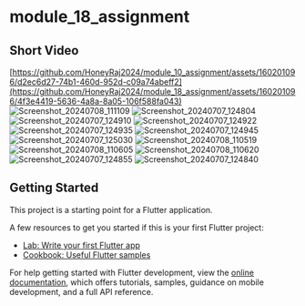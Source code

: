 # module_18_assignment
## Short Video
[https://github.com/HoneyRaj2024/module_10_assignment/assets/160201096/d2ec6d27-74b1-460d-952d-c09a74abeff2](https://github.com/HoneyRaj2024/module_18_assignment/assets/160201096/4f3e4419-5636-4a8a-8a05-106f588fa043)
![Screenshot_20240708_111109](https://github.com/HoneyRaj2024/module_18_assignment/assets/160201096/b0a90c7b-ebb9-4e76-965a-46bd394c4acd)
![Screenshot_20240707_124804](https://github.com/HoneyRaj2024/module_18_assignment/assets/160201096/05d7f7dd-171e-4d31-9618-98f35c441c94)
![Screenshot_20240707_124910](https://github.com/HoneyRaj2024/module_18_assignment/assets/160201096/dff27b82-58cd-42ee-a52c-4118c7f04924)
![Screenshot_20240707_124922](https://github.com/HoneyRaj2024/module_18_assignment/assets/160201096/492a9dbe-30dc-4c9f-877a-2c9cb94b67dd)
![Screenshot_20240707_124935](https://github.com/HoneyRaj2024/module_18_assignment/assets/160201096/38178a9c-95a5-4491-9113-ffa15f08b0f6)
![Screenshot_20240707_124945](https://github.com/HoneyRaj2024/module_18_assignment/assets/160201096/c0c52595-3ea8-40ad-b0c1-7faf4ff0d38e)
![Screenshot_20240707_125030](https://github.com/HoneyRaj2024/module_18_assignment/assets/160201096/c40c3db2-1fcb-4c9f-a12d-ce7e3d6cf090)
![Screenshot_20240708_110519](https://github.com/HoneyRaj2024/module_18_assignment/assets/160201096/181b01fe-1ddb-4cbc-a5ce-129f47ff5076)
![Screenshot_20240708_110605](https://github.com/HoneyRaj2024/module_18_assignment/assets/160201096/2b4606c0-78d9-467f-b5c4-5bc3764c5550)
![Screenshot_20240708_110620](https://github.com/HoneyRaj2024/module_18_assignment/assets/160201096/5164f199-2cc6-4f1b-849e-bd5fac2c4922)
![Screenshot_20240707_124855](https://github.com/HoneyRaj2024/module_18_assignment/assets/160201096/1ec9d435-8aeb-43bd-9c64-0c499daf5354)
![Screenshot_20240707_124840](https://github.com/HoneyRaj2024/module_18_assignment/assets/160201096/bcc4be4d-7704-40e6-b470-f1897c581cd0)

## Getting Started

This project is a starting point for a Flutter application.

A few resources to get you started if this is your first Flutter project:

- [Lab: Write your first Flutter app](https://docs.flutter.dev/get-started/codelab)
- [Cookbook: Useful Flutter samples](https://docs.flutter.dev/cookbook)

For help getting started with Flutter development, view the
[online documentation](https://docs.flutter.dev/), which offers tutorials,
samples, guidance on mobile development, and a full API reference.
